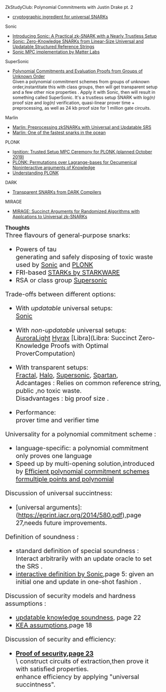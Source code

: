 ZkStudyClub: Polynomial Commitments with Justin Drake pt. 2
- [cryptographic ingredient for universal SNARKs](https://www.youtube.com/watch?v=BfV7HBHXfC0&feature=youtu.be)

Sonic 
- [Introducing Sonic: A Practical zk-SNARK with a Nearly Trustless Setup](https://www.benthamsgaze.org/2019/02/07/introducing-sonic-a-practical-zk-snark-with-a-nearly-trustless-setup/)
- [Sonic: Zero-Knowledge SNARKs from Linear-Size Universal and Updatable Structured Reference Strings](https://eprint.iacr.org/2019/099.pdf)
- [Sonic MPC implementation by Matter Labs](https://github.com/matter-labs/alpha_line)

SuperSonic
- [Polynomial Commitments and Evaluation Proofs from Groups of Unknown Order](https://www.youtube.com/watch?v=YZ0w-cZTQ-M&list=PLcIyXLwiPilWvjvNkhMn283LV370Pk5CT&index=7)
<br>Given a polynomial commitment schemes from groups of unknown order,instantitate this with class groups, then will  get transparent setup 
and  a few other nice properties . Apply it with Sonic, then will result in something called SuperSonic.
It's a trustless setup SNARK with *log(n)* proof size and *log(n)* verification, quasi-linear prover time + preprocessing, 
as well as 24 kb proof size for 1 million gate circuits.


Marlin  
- [Marlin: Preprocessing zkSNARKs with Universal and Updatable SRS](https://eprint.iacr.org/2019/1047.pdf)
- [Marlin: One of the fastest snarks in the ocean](https://www.benthamsgaze.org/2019/09/19/a-marlin-is-one-of-the-fastest-snarks-in-the-ocean/)

PLONK 
- [Ignition: Trusted Setup MPC Ceremony for PLONK (planned October 2019)](https://medium.com/aztec-protocol/aztec-announcing-our-ignition-ceremony-757850264cfe)
- [PLONK: Permutations over Lagrange-bases for Oecumenical Noninteractive arguments of Knowledge](https://eprint.iacr.org/2019/953.pdf)
- [Understanding PLONK](https://vitalik.ca/general/2019/09/22/plonk.html)

DARK 
- [Transparent SNARKs from DARK Compilers](https://eprint.iacr.org/2019/1229.pdf)

MIRAGE  
- [MIRAGE: Succinct Arguments for Randomized Algorithms with Applcations to Universal zk-SNARKs](https://eprint.iacr.org/2020/278.pdf)

<big>**Thoughts**<big>  
Three flavours of general-purpose snarks:    
- Powers of tau  
  generating and safely disposing of toxic waste 
  used by [Sonic](https://eprint.iacr.org/2019/099.pdf) and [PLONK](https://eprint.iacr.org/2019/953.pdf)  
- FRI-based 
  [STARKs by STARKWARE](https://eprint.iacr.org/2018/046.pdf)  
- RSA or class group 
  [Supersonic](https://eprint.iacr.org/2019/1229.pdf)
  
Trade-offs between different options:  
- With *updatable* universal setups:  
  [Sonic](https://eprint.iacr.org/2019/099.pdf)  
  
- With *non-updatable* universal setups:  
  [AuroraLight](https://eprint.iacr.org/2019/601.pdf)
  [Hyrax](https://eprint.iacr.org/2019/1132.pdf)
  [Libra](Libra: Succinct Zero-Knowledge Proofs with Optimal ProverComputation)

- With transparent setups:  
  [Fractal](https://eprint.iacr.org/2019/1076.pdf),
  [Halo](https://eprint.iacr.org/2019/1021.pdf),
  [Supersonic](https://eprint.iacr.org/2019/1229.pdf),
  [Spartan](https://eprint.iacr.org/2019/550.pdf),  
  Adcantages : Relies on common reference string, public ,no toxic waste.  
  Disadvantages : big proof size .  
- Performance:  
  prover time and verifier time  
  
  
Universality for a polynomial commitment scheme :   
- language-specific: a polynomial commitment only proves one language
- Speed up by multi-opening solution,introduced by [Efficient polynomial commitment schemes formultiple points and polynomial](https://eprint.iacr.org/2020/081.pdf)  

Discussion of universal succintness:
- [universal arguments]:(https://eprint.iacr.org/2014/580.pdf),page 27,needs future improvements.

Definition of soundness :
- standard definition of special soundness : Interact arbitrarily with an update oracle to set the SRS .
- [interactive definition by Sonic](https://eprint.iacr.org/2019/099.pdf),page 5: given an initial one and update in one-shot fashion .

Discussion of security models and hardness assumptions :
- [updatable knowledge soundness](https://smeiklej.com/files/crypto18.pdf), page 22  
- [KEA assumptions](https://smeiklej.com/files/crypto18.pdf),page 18  

Discussion of security and efficiency:  
-   __[Proof of security,page 23](https://eprint.iacr.org/2014/580.pdf)__  
    \ construct circuits of extraction,then prove it with satisfied properties.  
       enhance efficiency by applying "universal succintness".  





